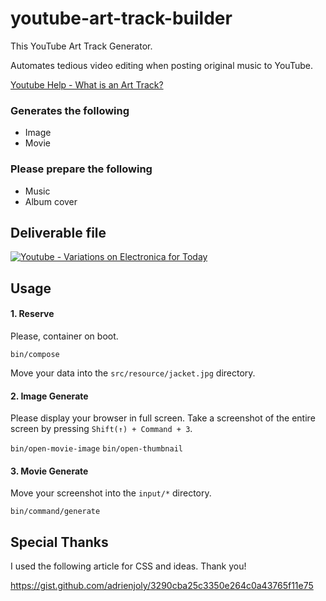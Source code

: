 # youtube-art-track-builder

This YouTube Art Track Generator.

Automates tedious video editing when posting original music to YouTube.

[Youtube Help - What is an Art Track?](https://support.google.com/youtube/answer/6007071?hl=en)

### Generates the following

- Image
- Movie

### Please prepare the following

- Music
- Album cover

## Deliverable file

[![Youtube - Variations on Electronica for Today](https://img.youtube.com/vi/gUQ7W164I3Y/0.jpg)](https://www.youtube.com/watch?v=gUQ7W164I3Y)

## Usage

#### 1. Reserve

Please, container on boot.

`bin/compose` 

Move your data into the `src/resource/jacket.jpg` directory.

#### 2. Image Generate

Please display your browser in full screen.
Take a screenshot of the entire screen by pressing `Shift(↑) + Command + 3`.

`bin/open-movie-image`
`bin/open-thumbnail` 

#### 3. Movie Generate

Move your screenshot into the `input/*` directory.

`bin/command/generate` 

## Special Thanks

I used the following article for CSS and ideas.
Thank you!

https://gist.github.com/adrienjoly/3290cba25c3350e264c0a43765f11e75

